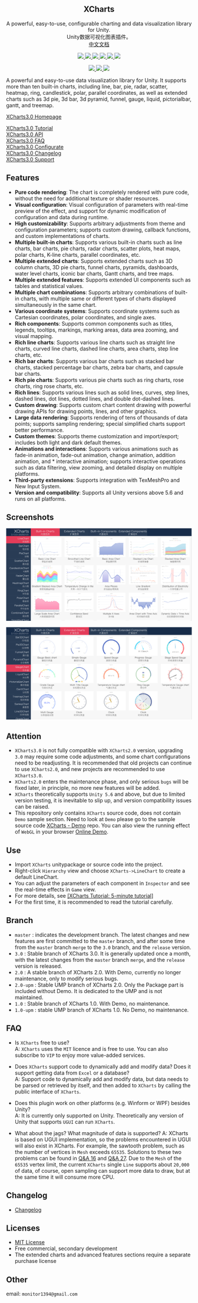 <p align="center">
  <a href="">
    <img src="" alt="" width="" height="">
  </a>
</p>
<h2 align="center">XCharts</h3>
<p align="center">
  A powerful, easy-to-use, configurable charting and data visualization library for Unity.
  <br>
  Unity数据可视化图表插件。
  <br>
  <a href="https://github.com/XCharts-Team/XCharts">中文文档</a>
</p>
<p align="center">
  <a href="https://github.com/XCharts-Team/XCharts/blob/master/LICENSE">
    <img src="https://img.shields.io/github/license/XCharts-Team/XCharts">
  </a>
  <a href="https://github.com/XCharts-Team/XCharts/releases">
    <img src="https://img.shields.io/github/v/release/XCharts-Team/XCharts?include_prereleases">
  </a>
  <a href="">
    <img src="https://img.shields.io/github/repo-size/monitor1394/unity-ugui-xcharts">
  </a>
  <a href="">
    <img src="https://img.shields.io/github/languages/code-size/monitor1394/unity-ugui-xcharts">
  </a>
  <a href="">
    <img src="https://img.shields.io/badge/Unity-5.6+-green">
  </a>
  <a href="">
    <img src="https://img.shields.io/badge/TextMeshPro-YES-green">
  </a>
</p>
<p align="center">
  <a href="">
    <img src="https://img.shields.io/github/stars/XCharts-Team/XCharts?style=social">
  </a>
  <a href="">
    <img src="https://img.shields.io/github/forks/XCharts-Team/XCharts?style=social">
  </a>
  <a href="">
    <img src="https://img.shields.io/github/issues-closed/XCharts-Team/XCharts?color=green&label=%20%20%20%20issues&logoColor=green&style=social">
  </a>
</p>

A powerful and easy-to-use data visualization library for Unity.  It supports more than ten built-in charts, including line, bar, pie, radar, scatter, heatmap, ring, candlestick, polar, parallel coordinates, as well as extended charts such as 3d pie, 3d bar, 3d pyramid, funnel, gauge, liquid, pictorialbar, gantt, and treemap.

[XCharts3.0 Homepage](https://xcharts-team.github.io)

[XCharts3.0 Tutorial](Documentation~/en/tutorial01.md)  
[XCharts3.0 API](Documentation~/en/api.md)  
[XCharts3.0 FAQ](Documentation~/en/faq.md)  
[XCharts3.0 Configurate](Documentation~/en/configuration.md)  
[XCharts3.0 Changelog](Documentation~/en/changelog.md)  
[XCharts3.0 Support](Documentation~/en/support.md)  

## Features

* __Pure code rendering__: The chart is completely rendered with pure code, without the need for additional texture or shader resources.
* __Visual configuration__: Visual configuration of parameters with real-time preview of the effect, and support for dynamic modification of configuration and data during runtime.
* __High customizability__: Supports arbitrary adjustments from theme and configuration parameters; supports custom drawing, callback functions, and custom implementations of charts.
* __Multiple built-in charts__: Supports various built-in charts such as line charts, bar charts, pie charts, radar charts, scatter plots, heat maps, polar charts, K-line charts, parallel coordinates, etc.
* __Multiple extended charts__: Supports extended charts such as 3D column charts, 3D pie charts, funnel charts, pyramids, dashboards, water level charts, iconic bar charts, Gantt charts, and tree maps.
* __Multiple extended features__: Supports extended UI components such as tables and statistical values.
* __Multiple chart combinations__: Supports arbitrary combinations of built-in charts, with multiple same or different types of charts displayed simultaneously in the same chart.
* __Various coordinate systems__: Supports coordinate systems such as Cartesian coordinates, polar coordinates, and single axes.
* __Rich components__: Supports common components such as titles, legends, tooltips, markings, marking areas, data area zooming, and visual mapping.
* __Rich line charts__: Supports various line charts such as straight line charts, curved line charts, dashed line charts, area charts, step line charts, etc.
* __Rich bar charts__: Supports various bar charts such as stacked bar charts, stacked percentage bar charts, zebra bar charts, and capsule bar charts.
* __Rich pie charts__: Supports various pie charts such as ring charts, rose charts, ring rose charts, etc.
* __Rich lines__: Supports various lines such as solid lines, curves, step lines, dashed lines, dot lines, dotted lines, and double dot-dashed lines.
* __Custom drawing__: Supports custom chart content drawing with powerful drawing APIs for drawing points, lines, and other graphics.
* __Large data rendering__: Supports rendering of tens of thousands of data points; supports sampling rendering; special simplified charts support better performance.
* __Custom themes__: Supports theme customization and import/export; includes both light and dark default themes.
* __Animations and interactions__: Supports various animations such as fade-in animation, fade-out animation, change animation, addition animation, and * interactive animation; supports interactive operations such as data filtering, view zooming, and detailed display on multiple platforms.
* __Third-party extensions__: Supports integration with TexMeshPro and New Input System.
* __Version and compatibility__: Supports all Unity versions above 5.6 and runs on all platforms.

## Screenshots

![buildinchart](Documentation~/en/img/readme_buildinchart.png)

![extendchart](Documentation~/en/img/readme_extendchart.png)

## Attention

* `XCharts3.0` is not fully compatible with `XCharts2.0` version, upgrading `3.0` may require some code adjustments, and some chart configurations need to be readjusting. It is recommended that old projects can continue to use `XCharts2.0`, and new projects are recommended to use `XCharts3.0`.
* `XCharts2.0` enters the maintenance phase, and only serious `bugs` will be fixed later, in principle, no more new features will be added.
* `XCharts` theoretically supports `Unity 5.6` and above, but due to limited version testing, it is inevitable to slip up, and version compatibility issues can be raised.
* This repository only contains `XCharts` source code, does not contain `Demo` sample section. Need to look at ` Demo ` please go to the sample source code [XCharts - Demo](https://github.com/XCharts-Team/XCharts-Demo) repo. You can also view the running effect of `WebGL` in your browser [Online Demo](https://xcharts-team.github.io/examples/).

## Use

* Import `XCharts` unitypackage or source code into the project.
* Right-click `Hierarchy` view and choose `XCharts->LineChart` to create a default LineChart.
* You can adjust the parameters of each component in `Inspector` and see the real-time effects in `Game` view.
* For more details, see [[XCharts Tutorial: 5-minute tutorial]](Documentation~/zh/tutorial01.md)
* For the first time, it is recommended to read the tutorial carefully.

## Branch

* `master` : indicates the development branch. The latest changes and new features are first committed to the `master` branch, and after some time from the `master` branch `merge` to the `3.0` branch, and the `release` version.
* `3.0` : Stable branch of XCharts 3.0. It is generally updated once a month, with the latest changes from the `master` branch `merge`, and the `release` version is released.
* `2.0` : A stable branch of XCharts 2.0. With Demo, currently no longer maintenance, only to modify serious bugs.
* `2.0-upm` : Stable UMP branch of XCharts 2.0. Only the Package part is included without Demo. It is dedicated to the UMP and is not maintained.
* `1.0` : Stable branch of XCharts 1.0. With Demo, no maintenance.
* `1.0-upm` : stable UMP branch of XCharts 1.0. No Demo, no maintenance.

## FAQ

* Is `XCharts` free to use?  
A: `XCharts` uses the `MIT` licence and is free to use. You can also subscribe to `VIP` to enjoy more value-added services.

* Does `XCharts` support code to dynamically add and modify data? Does it support getting data from `Excel` or a database?  
A: Support code to dynamically add and modify data, but data needs to be parsed or retrieved by itself, and then added to `XCharts` by calling the public interface of `XCharts`.

* Does this plugin work on other platforms (e.g. Winform or WPF) besides Unity?  
A: It is currently only supported on Unity. Theoretically any version of Unity that supports `UGUI` can run `XCharts`.

* What about the jags? What magnitude of data is supported?
A: XCharts is based on UGUI implementation, so the problems encountered in UGUI will also exist in XCharts. For example, the sawtooth problem, such as the number of vertices in `Mesh` exceeds `65535`. Solutions to these two problems can be found in [Q&A 16](Documentation~/zh/faq.md) and [Q&A 27](Documentation~/zh/faq.md).
Due to the `Mesh` of the `65535` vertex limit, the current `XCharts` single `Line` supports about `20,000` of data, of course, open sampling can support more data to draw, but at the same time it will consume more CPU.

## Changelog

* [Changelog](Documentation~/en/changelog.md)  

## Licenses

* [MIT License](https://github.com/XCharts-Team/XCharts/blob/master/LICENSE.md)
* Free commercial, secondary development
* The extended charts and advanced features sections require a separate purchase license

## Other

email: `monitor1394@gmail.com`
